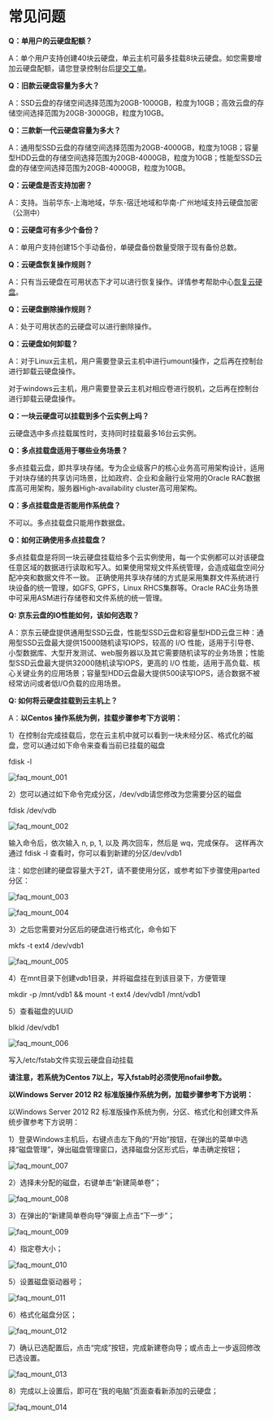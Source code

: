 # 常见问题

**Q：单用户的云硬盘配额？**

A：单个用户支持创建40块云硬盘，单云主机可最多挂载8块云硬盘。如您需要增加云硬盘配额，请您登录控制台后[提交工单](https://ticket.jdcloud.com/myorder/form?cateId=1&questionId=162)。

**Q：旧款云硬盘容量为多大？**

A：SSD云盘的存储空间选择范围为20GB-1000GB，粒度为10GB；高效云盘的存储空间选择范围为20GB-3000GB，粒度为10GB。

**Q：三款新一代云硬盘容量为多大？**

A：通用型SSD云盘的存储空间选择范围为20GB-4000GB，粒度为10GB；容量型HDD云盘的存储空间选择范围为20GB-4000GB，粒度为10GB；性能型SSD云盘的存储空间选择范围为20GB-4000GB，粒度为10GB。

**Q：云硬盘是否支持加密？**

A：支持。当前华东-上海地域，华东-宿迁地域和华南-广州地域支持云硬盘加密（公测中）


**Q：云硬盘可有多少个备份？**

A：单用户支持创建15个手动备份，单硬盘备份数量受限于现有备份总数。

**Q：云硬盘恢复操作规则？**

A：只有当云硬盘在可用状态下才可以进行恢复操作。详情参考帮助中心[恢复云硬盘](https://www.jdcloud.com/help/detail/512/isCatalog/1)。

   
**Q：云硬盘删除操作规则？**

A：处于可用状态的云硬盘可以进行删除操作。

**Q：云硬盘如何卸载？**

A：对于Linux云主机，用户需要登录云主机中进行umount操作，之后再在控制台进行卸载云硬盘操作。

对于windows云主机，用户需要登录云主机对相应卷进行脱机，之后再在控制台进行卸载云硬盘操作。

**Q：一块云硬盘可以挂载到多个云实例上吗？**

云硬盘选中多点挂载属性时，支持同时挂载最多16台云实例。

**Q：多点挂载盘适用于哪些业务场景？**

多点挂载云盘，即共享块存储。专为企业级客户的核心业务高可用架构设计，适用于对块存储的共享访问场景，比如政府、企业和金融行业常用的Oracle RAC数据库高可用架构，服务器High-availability cluster高可用架构。


**Q：多点挂载盘是否能用作系统盘？**

不可以。多点挂载盘只能用作数据盘。

**Q：如何正确使用多点挂载盘？**

多点挂载盘是将同一块云硬盘挂载给多个云实例使用，每一个实例都可以对该硬盘任意区域的数据进行读取和写入。如果使用常规文件系统管理，会造成磁盘空间分配冲突和数据文件不一致。
正确使用共享块存储的方式是采用集群文件系统进行块设备的统一管理，如GFS, GPFS，Linux RHCS集群等。Oracle RAC业务场景中可采用ASM进行存储卷和文件系统的统一管理。

**Q: 京东云盘的IO性能如何，该如何选取？**

A：京东云硬盘提供通用型SSD云盘，性能型SSD云盘和容量型HDD云盘三种：通用型SSD云盘最大提供15000随机读写IOPS，较高的 I/O 性能，适用于引导卷、小型数据库、大型开发测试、web服务器以及其它需要随机读写的业务场景；性能型SSD云盘最大提供32000随机读写IOPS，更高的 I/O 性能，适用于高负载、核心关键业务的应用场景；容量型HDD云盘最大提供500读写IOPS，适合数据不被经常访问或者低I/O负载的应用场景。

**Q: 如何将云硬盘挂载到云主机上？**

A：**以Centos 操作系统为例，挂载步骤参考下方说明：**

1）在控制台完成挂载后，您在云主机中就可以看到一块未经分区、格式化的磁盘，您可以通过如下命令来查看当前已挂载的磁盘

fdisk -l

![faq_mount_001](https://github.com/jdcloudcom/cn/blob/edit/image/Elastic-Compute/CloudDisk/faq_mount_001.png)


2）您可以通过如下命令完成分区，/dev/vdb请您修改为您需要分区的磁盘

fdisk   /dev/vdb

![faq_mount_002](https://github.com/jdcloudcom/cn/blob/edit/image/Elastic-Compute/CloudDisk/faq_mount_002.png)

输入命令后，依次输入 n, p, 1, 以及 两次回车，然后是 wq，完成保存。 这样再次通过 fdisk -l 查看时，你可以看到新建的分区/dev/vdb1

注：如您创建的硬盘容量大于2T，请不要使用分区，或参考如下步骤使用parted分区：

![faq_mount_003](https://github.com/jdcloudcom/cn/blob/edit/image/Elastic-Compute/CloudDisk/faq_mount_003.png)

![faq_mount_004](https://github.com/jdcloudcom/cn/blob/edit/image/Elastic-Compute/CloudDisk/faq_mount_004.jpg)

3）之后您需要对分区后的硬盘进行格式化，命令如下

mkfs -t ext4 /dev/vdb1

![faq_mount_005](https://github.com/jdcloudcom/cn/blob/edit/image/Elastic-Compute/CloudDisk/faq_mount_005.png)


4）在mnt目录下创建vdb1目录，并将磁盘挂在到该目录下，方便管理

mkdir -p /mnt/vdb1 && mount -t ext4 /dev/vdb1 /mnt/vdb1

5）查看磁盘的UUID

blkid /dev/vdb1

![faq_mount_006](https://github.com/jdcloudcom/cn/blob/edit/image/Elastic-Compute/CloudDisk/faq_mount_006.png)

写入/etc/fstab文件实现云硬盘自动挂载

**请注意，若系统为Centos 7以上，写入fstab时必须使用nofail参数。**

**以Windows Server 2012 R2 标准版操作系统为例，加载步骤参考下方说明：**

以Windows Server 2012 R2 标准版操作系统为例，分区、格式化和创建文件系统步骤参考下方说明：

1）登录Windows主机后，右键点击左下角的“开始”按钮，在弹出的菜单中选择“磁盘管理”，弹出磁盘管理窗口，选择磁盘分区形式后，单击确定按钮；

![faq_mount_007](https://github.com/jdcloudcom/cn/blob/edit/image/Elastic-Compute/CloudDisk/faq_mount_007.jpg)

2）选择未分配的磁盘，右键单击“新建简单卷”；

![faq_mount_008](https://github.com/jdcloudcom/cn/blob/edit/image/Elastic-Compute/CloudDisk/faq_mount_008.jpg)

3）在弹出的“新建简单卷向导”弹窗上点击“下一步”；

![faq_mount_009](https://github.com/jdcloudcom/cn/blob/edit/image/Elastic-Compute/CloudDisk/faq_mount_009.png)

4）指定卷大小；

![faq_mount_010](https://github.com/jdcloudcom/cn/blob/edit/image/Elastic-Compute/CloudDisk/faq_mount_010.jpg)

5）设置磁盘驱动器号；

![faq_mount_011](https://github.com/jdcloudcom/cn/blob/edit/image/Elastic-Compute/CloudDisk/faq_mount_011.jpg)


6）格式化磁盘分区；

![faq_mount_012](https://github.com/jdcloudcom/cn/blob/edit/image/Elastic-Compute/CloudDisk/faq_mount_012.jpg)

7）确认已选配置后，点击“完成”按钮，完成新建卷向导；或点击上一步返回修改已选设置。


![faq_mount_013](https://github.com/jdcloudcom/cn/blob/edit/image/Elastic-Compute/CloudDisk/faq_mount_013.jpg)

8）完成以上设置后，即可在“我的电脑”页面查看新添加的云硬盘；

![faq_mount_014](https://github.com/jdcloudcom/cn/blob/edit/image/Elastic-Compute/CloudDisk/faq_mount_014.png)





